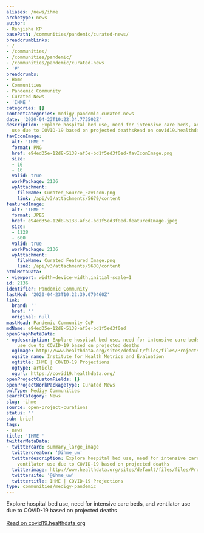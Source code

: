 ```yaml
---
aliases: /news/ihme
archetype: news
author:
- Renjisha KP
basePath: /communities/pandemic/curated-news/
breadcrumbLinks:
- /
- /communities/
- /communities/pandemic/
- /communities/pandemic/curated-news
- '#'
breadcrumbs:
- Home
- Communities
- Pandemic Community
- Curated News
- 'IHME '
categories: []
contentCategories: medigy-pandemic-curated-news
date: '2020-04-23T10:22:34.773502Z'
description: Explore hospital bed use, need for intensive care beds, and ventilator
  use due to COVID-19 based on projected deathsRead on covid19.healthdata.org
favIconImage:
  alt: 'IHME '
  format: PNG
  href: e94ed35e-12d8-5138-af5e-bd1f5ed3f0ed-favIconImage.png
  size:
  - 16
  - 16
  valid: true
  workPackage: 2136
  wpAttachment:
    fileName: Curated_Source_FavIcon.png
    link: /api/v3/attachments/5679/content
featuredImage:
  alt: 'IHME '
  format: JPEG
  href: e94ed35e-12d8-5138-af5e-bd1f5ed3f0ed-featuredImage.jpeg
  size:
  - 1128
  - 600
  valid: true
  workPackage: 2136
  wpAttachment:
    fileName: Curated_Featured_Image.png
    link: /api/v3/attachments/5680/content
htmlMetaData:
- viewport: width=device-width,initial-scale=1
id: 2136
identifier: Pandemic Community
lastMod: '2020-04-23T10:22:39.070460Z'
link:
  brand: ''
  href: ''
  original: null
mastHead: Pandemic Community CoP
mdName: e94ed35e-12d8-5138-af5e-bd1f5ed3f0ed
openGraphMetaData:
- ogdescription: Explore hospital bed use, need for intensive care beds, and ventilator
    use due to COVID-19 based on projected deaths
  ogimage: http://www.healthdata.org/sites/default/files/files/Projects/COVID/COVID-19_projections_thumbnail.png
  ogsite_name: Institute for Health Metrics and Evaluation
  ogtitle: IHME | COVID-19 Projections
  ogtype: article
  ogurl: https://covid19.healthdata.org/
openProjectCustomFields: {}
openProjectWorkPackageType: Curated News
owlType: Medigy Communities
searchCategory: News
slug: -ihme
source: open-project-curations
status: ''
sub: brief
tags:
- news
title: 'IHME '
twitterMetaData:
- twittercard: summary_large_image
  twittercreator: '@ihme_uw'
  twitterdescription: Explore hospital bed use, need for intensive care beds, and
    ventilator use due to COVID-19 based on projected deaths
  twitterimage: http://www.healthdata.org/sites/default/files/files/Projects/COVID/COVID-19_projections_thumbnail.png
  twittersite: '@ihme_uw'
  twittertitle: IHME | COVID-19 Projections
type: communities/medigy-pandemic
---
```


Explore hospital bed use, need for intensive care beds, and ventilator use due to COVID-19 based on projected deaths<br><br><a target="_blank" href=https://covid19.healthdata.org/united-states-of-america>Read on covid19.healthdata.org</a>